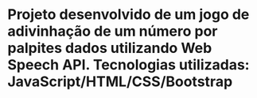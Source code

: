 # Projeto desenvolvido de um jogo de adivinhação de um número por palpites dados utilizando Web Speech API. Tecnologias utilizadas: JavaScript/HTML/CSS/Bootstrap
